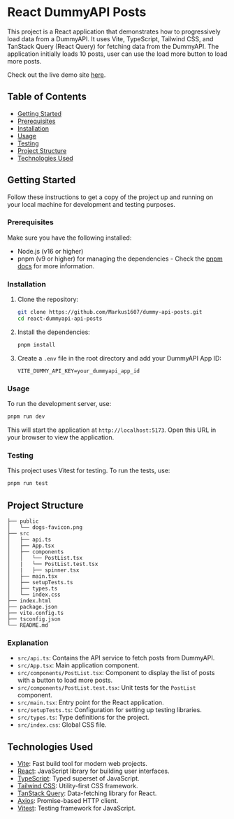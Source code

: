 # React DummyAPI Posts

This project is a React application that demonstrates how to progressively load data from a DummyAPI. It uses Vite, TypeScript, Tailwind CSS, and TanStack Query (React Query) for fetching data from the DummyAPI. The application initially loads 10 posts, user can use the load more button to load more posts.

Check out the live demo site [here](https://markus1607.github.io/dummy-api-posts/).

## Table of Contents

- [Getting Started](#getting-started)
- [Prerequisites](#prerequisites)
- [Installation](#installation)
- [Usage](#usage)
- [Testing](#testing)
- [Project Structure](#project-structure)
- [Technologies Used](#technologies-used)

## Getting Started

Follow these instructions to get a copy of the project up and running on your local machine for development and testing purposes.

### Prerequisites

Make sure you have the following installed:

- Node.js (v16 or higher)
- pnpm (v9 or higher) for managing the dependencies - Check the [pnpm docs](https://pnpm.io/installation) for more information.

### Installation

1. Clone the repository:

   ```sh
   git clone https://github.com/Markus1607/dummy-api-posts.git
   cd react-dummyapi-api-posts
   ```

2. Install the dependencies:

   ```sh
   pnpm install
   ```

3. Create a `.env` file in the root directory and add your DummyAPI App ID:

   ```env
   VITE_DUMMY_API_KEY=your_dummyapi_app_id
   ```

### Usage

To run the development server, use:

```sh
pnpm run dev
```

This will start the application at `http://localhost:5173`. Open this URL in your browser to view the application.


### Testing

This project uses Vitest for testing. To run the tests, use:

```sh
pnpm run test
```

## Project Structure

```
├── public
│   └── dogs-favicon.png
├── src
│   ├── api.ts
│   ├── App.tsx
│   ├── components
│   │   └── PostList.tsx
│   |   └── PostList.test.tsx
│   |   ├── spinner.tsx
│   ├── main.tsx
│   ├── setupTests.ts
│   ├── types.ts
│   └── index.css
├── index.html
├── package.json
├── vite.config.ts
├── tsconfig.json
└── README.md
```

### Explanation

- `src/api.ts`: Contains the API service to fetch posts from DummyAPI.
- `src/App.tsx`: Main application component.
- `src/components/PostList.tsx`: Component to display the list of posts with a button to load more posts.
- `src/components/PostList.test.tsx`: Unit tests for the `PostList` component.
- `src/main.tsx`: Entry point for the React application.
- `src/setupTests.ts`: Configuration for setting up testing libraries.
- `src/types.ts`: Type definitions for the project.
- `src/index.css`: Global CSS file.

## Technologies Used

- [Vite](https://vitejs.dev/): Fast build tool for modern web projects.
- [React](https://reactjs.org/): JavaScript library for building user interfaces.
- [TypeScript](https://www.typescriptlang.org/): Typed superset of JavaScript.
- [Tailwind CSS](https://tailwindcss.com/): Utility-first CSS framework.
- [TanStack Query](https://tanstack.com/query/v4): Data-fetching library for React.
- [Axios](https://axios-http.com/): Promise-based HTTP client.
- [Vitest](https://vitest.dev/): Testing framework for JavaScript.